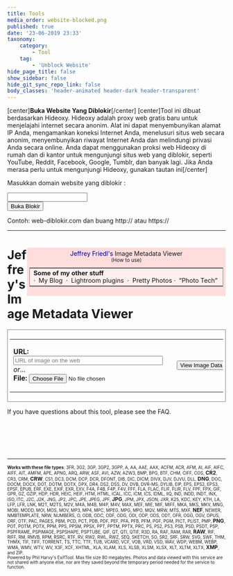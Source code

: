 ```yaml
---
title: Tools
media_order: website-blocked.png
published: true
date: '23-06-2019 23:33'
taxonomy:
    category:
        - Tool
    tag:
        - 'Unblock Website'
hide_page_title: false
show_sidebar: false
hide_git_sync_repo_link: false
body_classes: 'header-animated header-dark header-transparent'
---
```


[center]**Buka Website Yang Diblokir**[/center]
[center]Tool ini dibuat berdasarkan Hideoxy. Hideoxy adalah proxy web gratis baru untuk menjelajahi internet secara anonim. Alat ini dapat menyembunyikan alamat IP Anda, mengamankan koneksi Internet Anda, menelusuri situs web secara anonim, menyembunyikan riwayat Internet Anda dan melindungi privasi Anda secara online. Anda dapat menggunakan proksi web Hideoxy di rumah dan di kantor untuk mengunjungi situs web yang diblokir, seperti YouTube, Reddit, Facebook, Google, Tumblr, dan banyak lagi. Jika Anda merasa perlu untuk mengunjungi Hideoxy, gunakan [tautan ini](http://www.hideoxy.com)[/center]

<div>
<!DOCTYPE html>
<html>

<head>
  <meta charset="utf-8">
  <meta name="viewport" content="width=device-width, initial-scale=1">
  <link rel="stylesheet" href="https://cdnjs.cloudflare.com/ajax/libs/font-awesome/4.7.0/css/font-awesome.min.css" type="text/css">
  <link rel="stylesheet" href="https://static.pingendo.com/bootstrap/bootstrap-4.3.1.css">
</head>

<body>
    <div class="container">
      <div class="row">
        <div class="col-md-12">
          <p class="text-center">Masukkan domain website yang diblokir :</p>
        </div>
      </div>
      <div class="row">
        <div class="col-md-12 d-inline-flex flex-row justify-content-center">
          <form class="form-inline" action="http://service.hideoxy.com/index.php" method="post" role="form">
            <div class="form-group">
              <input type="email" class="form-control form-control-lg w-100 px-3 shadow mx-auto" id="websiteURL" placeholder=""> </div>
            <button type="submit" class="btn btn-primary btn-lg ml-3">Buka Blokir</button>
          </form>
        </div>
      </div>
      <div class="row">
        <div class="col-md-12">
          <p class="text-center">Contoh: web-diblokir.com dan buang http:// atau https://</p>
        </div>
      </div>
    </div>
  <script src="https://code.jquery.com/jquery-3.3.1.slim.min.js" integrity="sha384-q8i/X+965DzO0rT7abK41JStQIAqVgRVzpbzo5smXKp4YfRvH+8abtTE1Pi6jizo" crossorigin="anonymous" style=""></script>
  <script src="https://cdnjs.cloudflare.com/ajax/libs/popper.js/1.14.6/umd/popper.min.js" integrity="sha384-wHAiFfRlMFy6i5SRaxvfOCifBUQy1xHdJ/yoi7FRNXMRBu5WHdZYu1hA6ZOblgut" crossorigin="anonymous" style=""></script>
  <script src="https://stackpath.bootstrapcdn.com/bootstrap/4.3.1/js/bootstrap.min.js" integrity="sha384-JjSmVgyd0p3pXB1rRibZUAYoIIy6OrQ6VrjIEaFf/nJGzIxFDsf4x0xIM+B07jRM" crossorigin="anonymous" style=""></script>
</body>

</html>
</div>

---

<div>
<script type='text/javascript'>if ( top.location.href!= window.location.href ) top.location.href = window.location.href;</script>
<script type='text/javascript'>

  var afpp  = new Array(); // auto-focus point position
  var faces = new Array();

  function update_faces()
  {
      for (i = 0; i < faces.length; i++)
      {
          var rec = faces[i];
          var img  = document.getElementById(rec.img_id);
          var face = document.getElementById(rec.div_id);

          // for Panasonic
          var black_bar_height = 0;

          if (rec.expected_ratio)
          {
             black_bar_height = (img.height - (img.width * rec.expected_ratio))/2;
             if (black_bar_height < 1)
                black_bar_height = 0;
          }

          var x1 = Math.round(2 + 1 + rec.x1 * img.width  - 3                   );
          var y1 = Math.round(black_bar_height + 2 + 1 + rec.y1 * (img.height - black_bar_height * 2) - 3);

          var width;
          var height;
          if (rec.width) {
              width  = rec.width  * img.width;
              height = rec.height * (rec.height_factor_is_width ? img.width: img.height);
          } else {
              var x2 = Math.round(2 + 1 + rec.x2 * img.width  - 3                   );
              var y2 = Math.round(black_bar_height + 2 + 1 + rec.y2 * (img.height - black_bar_height * 2) - 3);
              width  = x2-x1
              height = y2-y1
          }

          face.style.left   = x1     + "px";
          face.style.top    = y1     + "px";
          face.style.width  = width  + "px";
          face.style.height = height + "px";
      }
  }

  function update_af_point()
  {
     for (i = 0; i < afpp.length; i++)
     {
        var rec = afpp[i];
        var img = document.getElementById(rec.img_id);
        var div = document.getElementById(rec.div_id);
        div.style.left = Math.round(2 + 1 + rec["x"] * img.width  - 3/2 - 2 ) + "px";
        div.style.top  = Math.round(2 + 1 + rec["y"] * img.height - 3/2 - 2 ) + "px";
     }
  }

  function update_img_markup()
  {
     update_faces();
     update_af_point();
  }

  var FT1 = "click to hide";
  var FT2 = "click to show";
  function toggle_faces(obj)
  {
      var vis;
      if (obj.innerHTML == FT1) {
          obj.innerHTML = FT2;
          vis = "hidden";
      } else {
          obj.innerHTML = FT1;
          vis = "visible";
      }

    for (i = 0; i < faces.length; i++)
    {
        var rec = faces[i];
        document.getElementById(rec.div_id).style.visibility = vis
    }
  }

  function toggle_afpp(obj)
  {
      var vis;
      if (obj.innerHTML == FT1) {
          obj.innerHTML = FT2;
          vis = "hidden";
      } else {
          obj.innerHTML = FT1;
          vis = "visible";
      }

     for (i = 0; i < afpp.length; i++)
     {
        var rec = afpp[i];
        document.getElementById(rec.div_id).style.visibility = vis
     }
  }

  var image_deg    = new Array();
  var image_scale  = new Array();
  var image_factor = new Array();
  var image_W      = new Array();
  var image_H      = new Array();
  var view_W       = new Array();
  var view_H       = new Array();

  function show_image(num, scale, force_width, force_height)
  {
      var image   = document.getElementById('I' + num + '_image');
      var canvas  = document.getElementById('I' + num + '_canvas');
      var percent = document.getElementById('I' + num + '_percent');
      var area    = document.getElementById('I' + num + '_area');

      if (scale == null) {
          image_factor[num] = 1;
          image.width       = view_W[num];
          image.height      = view_H[num];
      } else if (scale != 1) {
          image_factor[num] *= scale;
          image.width       *= scale;
          image.height      *= scale;
      }


      if (typeof(canvas.getContext) == "function")
      {
          var context = canvas.getContext('2d');
          var degrees = image_deg[num];

          context.save(); 

          switch(image_deg[num]) {
              default :
                canvas.style.display = 'none';
                image.style.display = 'inline';
                break;

              case 90:
                canvas.setAttribute('width',  image.height);
                canvas.setAttribute('height', image.width);
                context.rotate(90 * Math.PI / 180);
                context.drawImage(image, 0, -image.height, image.width, image.height);
                image.style.display = 'none';
                canvas.style.display = 'inline';
                break;

              case 180:
                canvas.setAttribute('width',  image.width);
                canvas.setAttribute('height', image.height);
                context.rotate(180 * Math.PI / 180);
                context.drawImage(image, -image.width, -image.height, image.width, image.height);
                image.style.display = 'none';
                canvas.style.display = 'inline';
                break;

              case 270:
                canvas.setAttribute('width', image.height);
                canvas.setAttribute('height', image.width);
                context.rotate(270 * Math.PI / 180);
                context.drawImage(image, -image.width, 0, image.width, image.height);
                image.style.display = 'none';
                canvas.style.display = 'inline';
                break;
          }
          context.restore();

      }
      else
      {
          switch(image_deg[num]) {
              default:
                    image.style.filter = 'progid:DXImageTransform.Microsoft.BasicImage(rotation=0)';
                    break;

              case 90:
                    image.style.filter = 'progid:DXImageTransform.Microsoft.BasicImage(rotation=1)';
                    break;

              case 180:
                    image.style.filter = 'progid:DXImageTransform.Microsoft.BasicImage(rotation=2)';
                    break;

              case 270:
                    image.style.filter = 'progid:DXImageTransform.Microsoft.BasicImage(rotation=3)';
                    break;
          }
      }

      percent.innerHTML = Math.round(image_factor[num] * 100) + "%";
      if (area && image_W[num] && image_H[num])
      {
          area.innerHTML = Math.round(image.width * image.height  / (image_W[num] * image_H[num]) * 100) + "%";
      }
      update_img_markup();
  }

  function zoom_image(num, dir)
  {

      if (dir > 0)
         show_image(num, 1.25);
      else
         show_image(num,  .75);
  }

  function rotate_image(num, dir)
  {
      image_deg[num] += 90 * dir;
      if ((image_deg[num] <= 0) || (image_deg[num] >= 360))
          image_deg[num] = 0;

      show_image(num, 1);
  }

  function Histogram(obj, file)
  {
      var url = location.pathname + "?h=" + file
      obj.innerHTML = "<div class='histo'><img class='histo' src='" + url + "'/></div>";
  }

  function toggleframe(span, id, url1, url2)
  {
      var obj = document.getElementById(id);
      if (obj.src == url1) {
          obj.src =  url2;
          span.innerHTML = "show raw frame";
      } else {
          obj.src =  url1;
          span.innerHTML = "show composite frame";
      }
  }
</script>


<!-- Mirrored from exif.regex.info/exif.cgi by HTTrack Website Copier/3.x [XR&CO'2014], Sat, 29 Jun 2019 07:37:26 GMT -->
<!-- Added by HTTrack --><meta http-equiv="content-type" content="text/html;charset=utf-8" /><!-- /Added by HTTrack -->
<head>
<title>Jeffrey Friedl's Image Metadata Viewer</title>
<meta name="Description" content="Online tool for viewing image Exif data (metadata embedded within images), such as camera setting used when taking a photographs, date and location information, and thumbnails.">
<meta http-equiv="Content-Type" content="text/html; charset=UTF-8"/>
<link rel="publisher" href="../plus.google.com/_ckxsw_9.html"/>
<link rel="author" href="../plus.google.com/_ckxsw_9.html"/>
<style>
table#basic td { border: solid 2px #AAA; border-left:none;  border-bottom: none }
table#basic td:first-child   { border-left:   solid 2px #AAA }
table#basic tr:last-child td { border-bottom: solid 2px #AAA }
a:visited, a:link {
  text-decoration: none;
}
a:hover {
  text-decoration: underline;
}
div.histo { background-color:#666; padding: 10px; width:256px }
.nobr {
  white-space: nowrap;
}
div.img_markup      { position: relative; width:0; height:0; overflow:visible }
div.img_markup_item { position: absolute; z-index:2; overflow:visible }
div.facename        { position:absolute; bottom:-25px; left:-0.5em; color:yellow; background-color:rgba(0,0,0,0.5); border: solid 1px #888; padding:0 3px; white-space:nowrap }
div.face            { border: solid red 3px }
div.afpp            { border: solid 2px green; width:3px; height:3px; background-color: white; padding:1px; }
img.frame { overflow:visible; background-color: #888 }
img.subframe { overflow:visible; background-color: #888; position: absolute; left: 0px; top:0px }
</style>
<script type='text/javascript'>
function cansubmit(){
    document.getElementById('subbutton').disabled = false;
    document.getElementById('subbutton').style.borderColor = '#F00';

}
window.onload = function() {
   document.getElementById('subbutton').disabled = true;

 };
</script>

<script src="https://www.google.com/recaptcha/api.js" async defer></script>
</head>
<div style='float:right;
     background-color: #FDD;
     border-right: 1px solid #EEE;
     border-left: 1px solid #EEE;
     border-bottom: 1px solid #EEE;
     padding: 5px 5px 5px 5px'>
<center>

<div style='margin-bottom:10px'><a href='http://regex.info/blog/' style='color:#008'>Jeffrey&nbsp;Friedl's</a>&nbsp;Image&nbsp;Metadata&nbsp;Viewer
<br/><small>(<a href='http://regex.info/blog/other-writings/online-exif-image-data-viewer/'>How to use</a>)</small></div>


<table width="300" style="background-color: #FEE; border: solid 1px gray; margin-top: 5px">
<tr><td>
<font style="font-size: 90%">
<b>Some of my other stuff</b>
<br/>
<span style='white-space:nowrap'>&middot;&nbsp; <a href='http://regex.info/blog/'>My Blog</a>&nbsp;</span>
<span style='white-space:nowrap'>&middot;&nbsp; <a href='http://regex.info/blog/lightroom-goodies/'>Lightroom plugins</a>&nbsp;</span>
<span style='white-space:nowrap'>&middot;&nbsp; <a href='http://regex.info/blog/photostream/main.html#random'>Pretty Photos</a></span>
<span style='white-space:nowrap'>&middot;&nbsp; <a href='http://regex.info/blog/photo-tech/'>&#8220;Photo Tech&#8221;</a>&nbsp;</span>
</font></td></tr></table>

</center></div>
<h1>Jeffrey's Image Metadata Viewer</b></h1>


<form style='border: 1px solid gray; padding: 5px' action='http://exif.regex.info/exif.cgi' method='post' enctype='multipart/form-data'>
<table><tr><td>


<b>URL: </b><input name='imgurl' type='url' value='' placeholder='URL of image on the web' size='40'/>
<br/>
<i>or...</i></br>
<b>File:</b> <input type='file' name='f' placeholder='local filename'/>
</td><td>
<div class="g-recaptcha" data-callback="cansubmit" data-sitekey="6LciPqsUAAAAAG7pcKGZfZfssuASiScmUikT6P3t"></div>
</td><td>
<input style='font-size: 80%' type='submit' id="subbutton" value='View Image Data'/>
</td>
</tr></table>
</form>

<p>If you have questions about this tool, please <a href='http://exif.regex.info/faq.html'>see the FAQ</a>.</p>

<hr style='clear:both;margin-top:100px'/><p style='font-size:70%'><b>Works with these file types</b>: <span title="3FR: Hasselblad RAW format">3FR</span>,
<span title="3G2: 3rd Gen. Partnership Project 2 audio/video">3G2</span>,
<span title="3GP: 3rd Gen. Partnership Project audio/video">3GP</span>,
<span title="3GP2: 3rd Gen. Partnership Project 2 audio/video">3GP2</span>,
<span title="3GPP: 3rd Gen. Partnership Project audio/video">3GPP</span>,
<span title="A: Static library">A</span>,
<span title="AA: Audible Audiobook">AA</span>,
<span title="AAE: Apple edit information">AAE</span>,
<span title="AAX: Audible Enhanced Audiobook">AAX</span>,
<span title="ACFM: Adobe Composite Font Metrics">ACFM</span>,
<span title="ACR: American College of Radiology ACR-NEMA">ACR</span>,
<span title="AFM: Adobe Font Metrics">AFM</span>,
<span title="AI: Adobe Illustrator">AI</span>,
<span title="AIF: Audio Interchange File Format">AIF</span>,
<span title="AIFC: Audio Interchange File Format Compressed">AIFC</span>,
<span title="AIFF: Audio Interchange File Format">AIFF</span>,
<span title="AIT: Adobe Illustrator">AIT</span>,
<span title="AMFM: Adobe Multiple Master Font Metrics">AMFM</span>,
<span title="APE: Monkey's Audio format">APE</span>,
<span title="APNG: Animated Portable Network Graphics">APNG</span>,
<span title="ARQ: Sony Alpha Pixel-Shift RAW format">ARQ</span>,
<span title="ARW: Sony Alpha RAW format">ARW</span>,
<span title="ASF: Microsoft Advanced Systems Format">ASF</span>,
<span title="AVI: Audio Video Interleaved">AVI</span>,
<span title="AZW: Mobipocket electronic book">AZW</span>,
<span title="AZW3: Mobipocket electronic book">AZW3</span>,
<span title="BMP: Windows Bitmap">BMP</span>,
<span title="BPG: Better Portable Graphics">BPG</span>,
<span title="BTF: Big Tagged Image File Format">BTF</span>,
<span title="CHM: Microsoft Compiled HTML format">CHM</span>,
<span title="CIFF: Camera Image File Format">CIFF</span>,
<span title="COS: Capture One Settings">COS</span>,
<b style='font-size:120%'><span title="CR2: Canon RAW 2 format">CR2</span></b>,
<span title="CR3: Canon RAW 3 format">CR3</span>,
<span title="CRM: Canon RAW Movie">CRM</span>,
<b style='font-size:120%'><span title="CRW: Canon RAW format">CRW</span></b>,
<span title="CS1: Sinar CaptureShop 1-Shot RAW">CS1</span>,
<span title="DC3: Digital Imaging and Communications in Medicine">DC3</span>,
<span title="DCM: Digital Imaging and Communications in Medicine">DCM</span>,
<span title="DCP: DNG Camera Profile">DCP</span>,
<span title="DCR: Kodak Digital Camera RAW">DCR</span>,
<span title="DFONT: Macintosh Data fork Font">DFONT</span>,
<span title="DIB: Device Independent Bitmap">DIB</span>,
<span title="DIC: Digital Imaging and Communications in Medicine">DIC</span>,
<span title="DICM: Digital Imaging and Communications in Medicine">DICM</span>,
<span title="DIVX: DivX media format">DIVX</span>,
<span title="DJV: DjVu image">DJV</span>,
<span title="DJVU: DjVu image">DJVU</span>,
<span title="DLL: Windows Dynamic Link Library">DLL</span>,
<b style='font-size:120%'><span title="DNG: Digital Negative">DNG</span></b>,
<span title="DOC: Microsoft Word Document">DOC</span>,
<span title="DOCM: Office Open XML Document Macro-enabled">DOCM</span>,
<span title="DOCX: Office Open XML Document">DOCX</span>,
<span title="DOT: Microsoft Word Template">DOT</span>,
<span title="DOTM: Office Open XML Document Template Macro-enabled">DOTM</span>,
<span title="DOTX: Office Open XML Document Template">DOTX</span>,
<span title="DPX: Digital Picture Exchange">DPX</span>,
<span title="DR4: Canon VRD version 4 Recipe">DR4</span>,
<span title="DS2: Digital Speech Standard 2">DS2</span>,
<span title="DSS: Digital Speech Standard">DSS</span>,
<span title="DV: Digital Video">DV</span>,
<span title="DVB: Digital Video Broadcasting">DVB</span>,
<span title="DVR-MS: Microsoft Digital Video recording">DVR-MS</span>,
<span title="DYLIB: Mach-O Dynamic Link Library">DYLIB</span>,
<span title="EIP: Capture One Enhanced Image Package">EIP</span>,
<span title="EPS: Encapsulated PostScript Format">EPS</span>,
<span title="EPS2: Encapsulated PostScript Format">EPS2</span>,
<span title="EPS3: Encapsulated PostScript Format">EPS3</span>,
<span title="EPSF: Encapsulated PostScript Format">EPSF</span>,
<span title="EPUB: Electronic Publication">EPUB</span>,
<span title="ERF: Epson Raw Format">ERF</span>,
<span title="EXE: Windows executable file">EXE</span>,
<span title="EXIF: Exchangable Image File Metadata">EXIF</span>,
<span title="EXR: Open EXR">EXR</span>,
<span title="EXV: Exiv2 metadata">EXV</span>,
<span title="F4A: Adobe Flash Player 9+ Audio">F4A</span>,
<span title="F4B: Adobe Flash Player 9+ audio Book">F4B</span>,
<span title="F4P: Adobe Flash Player 9+ Protected">F4P</span>,
<span title="F4V: Adobe Flash Player 9+ Video">F4V</span>,
<span title="FFF: Hasselblad Flexible File Format">FFF</span>,
<span title="FLA: Macromedia/Adobe Flash project">FLA</span>,
<span title="FLAC: Free Lossless Audio Codec">FLAC</span>,
<span title="FLIF: Free Lossless Image Format">FLIF</span>,
<span title="FLIR: FLIR File Format">FLIR</span>,
<span title="FLV: Flash Video">FLV</span>,
<span title="FPF: FLIR Public image Format">FPF</span>,
<span title="FPX: FlashPix">FPX</span>,
<span title="GIF: Compuserve Graphics Interchange Format">GIF</span>,
<span title="GPR: GoPro RAW">GPR</span>,
<span title="GZ: GNU ZIP compressed archive">GZ</span>,
<span title="GZIP: GNU ZIP compressed archive">GZIP</span>,
<span title="HDP: Windows HD Photo">HDP</span>,
<span title="HDR: Radiance RGBE High Dynamic Range">HDR</span>,
<span title="HEIC: High Efficiency Image Format still image">HEIC</span>,
<span title="HEIF: High Efficiency Image Format">HEIF</span>,
<span title="HTM: HyperText Markup Language">HTM</span>,
<span title="HTML: HyperText Markup Language">HTML</span>,
<span title="ICAL: iCalendar Schedule">ICAL</span>,
<span title="ICC: International Color Consortium">ICC</span>,
<span title="ICM: International Color Consortium">ICM</span>,
<span title="ICS: iCalendar Schedule">ICS</span>,
<span title="IDML: Adobe InDesign Markup Language">IDML</span>,
<span title="IIQ: Phase One Intelligent Image Quality RAW">IIQ</span>,
<span title="IND: Adobe InDesign">IND</span>,
<span title="INDD: Adobe InDesign Document">INDD</span>,
<span title="INDT: Adobe InDesign Template">INDT</span>,
<span title="INX: Adobe InDesign Interchange">INX</span>,
<span title="ISO: ISO 9660 disk image">ISO</span>,
<span title="ITC: iTunes Cover Flow">ITC</span>,
<span title="J2C: JPEG 2000 codestream">J2C</span>,
<span title="J2K: JPEG 2000 file">J2K</span>,
<span title="JNG: JPG Network Graphics">JNG</span>,
<span title="JP2: JPEG 2000 file">JP2</span>,
<span title="JPC: JPEG 2000 codestream">JPC</span>,
<span title="JPE: Joint Photographic Experts Group">JPE</span>,
<span title="JPEG: Joint Photographic Experts Group">JPEG</span>,
<span title="JPF: JPEG 2000 file">JPF</span>,
<b style='font-size:120%'><span title="JPG: Joint Photographic Experts Group">JPG</span></b>,
<span title="JPM: JPEG 2000 compound image">JPM</span>,
<span title="JPX: JPEG 2000 with extensions">JPX</span>,
<span title="JSON: JavaScript Object Notation">JSON</span>,
<span title="JXR: JPEG XR">JXR</span>,
<span title="K25: Kodak DC25 RAW">K25</span>,
<span title="KDC: Kodak Digital Camera RAW">KDC</span>,
<span title="KEY: Apple Keynote presentation">KEY</span>,
<span title="KTH: Apple Keynote Theme">KTH</span>,
<span title="LA: Lossless Audio">LA</span>,
<span title="LFP: Lytro Light Field Picture">LFP</span>,
<span title="LFR: Lytro Light Field Picture">LFR</span>,
<span title="LNK: Windows shortcut">LNK</span>,
<span title="M2T: MPEG-2 Transport Stream">M2T</span>,
<span title="M2TS: MPEG-2 Transport Stream">M2TS</span>,
<span title="M2V: MPEG-2 Video">M2V</span>,
<span title="M4A: MPEG-4 Audio">M4A</span>,
<span title="M4B: MPEG-4 audio Book">M4B</span>,
<span title="M4P: MPEG-4 Protected">M4P</span>,
<span title="M4V: MPEG-4 Video">M4V</span>,
<span title="MAX: 3D Studio MAX">MAX</span>,
<span title="MEF: Mamiya (RAW) Electronic Format">MEF</span>,
<span title="MIE: Meta Information Encapsulation format">MIE</span>,
<span title="MIF: Magick Image File Format">MIF</span>,
<span title="MIFF: Magick Image File Format">MIFF</span>,
<span title="MKA: Matroska Audio">MKA</span>,
<span title="MKS: Matroska Subtitle">MKS</span>,
<span title="MKV: Matroska Video">MKV</span>,
<span title="MNG: Multiple-image Network Graphics">MNG</span>,
<span title="MOBI: Mobipocket electronic book">MOBI</span>,
<span title="MODD: Sony Picture Motion metadata">MODD</span>,
<span title="MOI: MOD Information file">MOI</span>,
<span title="MOS: Creo Leaf Mosaic">MOS</span>,
<span title="MOV: Apple QuickTime movie">MOV</span>,
<span title="MP3: MPEG-1 Layer 3 audio">MP3</span>,
<span title="MP4: MPEG-4 video">MP4</span>,
<span title="MPC: Musepack Audio">MPC</span>,
<span title="MPEG: MPEG-1 or MPEG-2 audio/video">MPEG</span>,
<span title="MPG: MPEG-1 or MPEG-2 audio/video">MPG</span>,
<span title="MPO: Extended Multi-Picture format">MPO</span>,
<span title="MQV: Sony Mobile Quicktime Video">MQV</span>,
<span title="MRW: Minolta RAW format">MRW</span>,
<span title="MTS: MPEG-2 Transport Stream">MTS</span>,
<span title="MXF: Material Exchange Format">MXF</span>,
<b style='font-size:120%'><span title="NEF: Nikon (RAW) Electronic Format">NEF</span></b>,
<span title="NEWER: Capture One Settings">NEWER</span>,
<span title="NMBTEMPLATE: Apple Numbers Template">NMBTEMPLATE</span>,
<span title="NRW: Nikon RAW (2)">NRW</span>,
<span title="NUMBERS: Apple Numbers spreadsheet">NUMBERS</span>,
<span title="O: Relocatable Object">O</span>,
<span title="ODB: Open Document Database">ODB</span>,
<span title="ODC: Open Document Chart">ODC</span>,
<span title="ODF: Open Document Formula">ODF</span>,
<span title="ODG: Open Document Graphics">ODG</span>,
<span title="ODI: Open Document Image">ODI</span>,
<span title="ODP: Open Document Presentation">ODP</span>,
<span title="ODS: Open Document Spreadsheet">ODS</span>,
<span title="ODT: Open Document Text file">ODT</span>,
<span title="OFR: OptimFROG audio">OFR</span>,
<span title="OGG: Ogg Vorbis audio file">OGG</span>,
<span title="OGV: Ogg Video file">OGV</span>,
<span title="OPUS: Ogg Opus audio file">OPUS</span>,
<span title="ORF: Olympus RAW format">ORF</span>,
<span title="OTF: Open Type Font">OTF</span>,
<span title="PAC: Lossless Predictive Audio Compression">PAC</span>,
<span title="PAGES: Apple Pages document">PAGES</span>,
<span title="PBM: Portable BitMap">PBM</span>,
<span title="PCD: Kodak Photo CD Image Pac">PCD</span>,
<span title="PCT: Apple PICTure">PCT</span>,
<span title="PDB: Palm Database">PDB</span>,
<span title="PDF: Adobe Portable Document Format">PDF</span>,
<span title="PEF: Pentax (RAW) Electronic Format">PEF</span>,
<span title="PFA: PostScript Font ASCII">PFA</span>,
<span title="PFB: PostScript Font Binary">PFB</span>,
<span title="PFM: Printer Font Metrics">PFM</span>,
<span title="PGF: Progressive Graphics File">PGF</span>,
<span title="PGM: Portable Gray Map">PGM</span>,
<span title="PICT: Apple PICTure">PICT</span>,
<span title="PLIST: Apple Property List">PLIST</span>,
<span title="PMP: Sony DSC-F1 Cyber-Shot PMP">PMP</span>,
<b style='font-size:120%'><span title="PNG: Portable Network Graphics">PNG</span></b>,
<span title="POT: Microsoft PowerPoint Template">POT</span>,
<span title="POTM: Office Open XML Presentation Template Macro-enabled">POTM</span>,
<span title="POTX: Office Open XML Presentation Template">POTX</span>,
<span title="PPM: Portable Pixel Map">PPM</span>,
<span title="PPS: Microsoft PowerPoint Slideshow">PPS</span>,
<span title="PPSM: Office Open XML Presentation Slideshow Macro-enabled">PPSM</span>,
<span title="PPSX: Office Open XML Presentation Slideshow">PPSX</span>,
<span title="PPT: Microsoft PowerPoint Presentation">PPT</span>,
<span title="PPTM: Office Open XML Presentation Macro-enabled">PPTM</span>,
<span title="PPTX: Office Open XML Presentation">PPTX</span>,
<span title="PRC: Palm Database">PRC</span>,
<span title="PS: PostScript">PS</span>,
<span title="PS2: PostScript">PS2</span>,
<span title="PS3: PostScript">PS3</span>,
<span title="PSB: Photoshop Large Document">PSB</span>,
<span title="PSD: Photoshop Document">PSD</span>,
<span title="PSDT: Photoshop Document Template">PSDT</span>,
<span title="PSP: Paint Shop Pro">PSP</span>,
<span title="PSPFRAME: Paint Shop Pro">PSPFRAME</span>,
<span title="PSPIMAGE: Paint Shop Pro">PSPIMAGE</span>,
<span title="PSPSHAPE: Paint Shop Pro">PSPSHAPE</span>,
<span title="PSPTUBE: Paint Shop Pro">PSPTUBE</span>,
<span title="QIF: QuickTime Image File">QIF</span>,
<span title="QT: Apple QuickTime movie">QT</span>,
<span title="QTI: QuickTime Image File">QTI</span>,
<span title="QTIF: QuickTime Image File">QTIF</span>,
<span title="R3D: Redcode RAW Video">R3D</span>,
<span title="RA: Real Audio">RA</span>,
<span title="RAF: FujiFilm RAW Format">RAF</span>,
<span title="RAM: Real Audio Metafile">RAM</span>,
<span title="RAR: RAR Archive">RAR</span>,
<b style='font-size:120%'><span title="RAW: Kyocera Contax N Digital RAW or Panasonic RAW">RAW</span></b>,
<span title="RIF: Resource Interchange File Format">RIF</span>,
<span title="RIFF: Resource Interchange File Format">RIFF</span>,
<span title="RM: Real Media">RM</span>,
<span title="RMVB: Real Media Variable Bitrate">RMVB</span>,
<span title="RPM: Real Media Plug-in Metafile">RPM</span>,
<span title="RSRC: Mac OS Resource">RSRC</span>,
<span title="RTF: Rich Text Format">RTF</span>,
<span title="RV: Real Video">RV</span>,
<span title="RW2: Panasonic RAW 2">RW2</span>,
<span title="RWL: Leica RAW">RWL</span>,
<span title="RWZ: Rawzor compressed image">RWZ</span>,
<span title="SEQ: FLIR image Sequence">SEQ</span>,
<span title="SKETCH: Sketch design file">SKETCH</span>,
<span title="SO: Shared Object file">SO</span>,
<span title="SR2: Sony RAW Format 2">SR2</span>,
<span title="SRF: Sony RAW Format">SRF</span>,
<span title="SRW: Samsung RAW format">SRW</span>,
<span title="SVG: Scalable Vector Graphics">SVG</span>,
<span title="SWF: Shockwave Flash">SWF</span>,
<span title="THM: Canon Thumbnail">THM</span>,
<span title="THMX: Office Open XML Theme">THMX</span>,
<span title="TIF: Tagged Image File Format">TIF</span>,
<span title="TIFF: Tagged Image File Format">TIFF</span>,
<span title="TORRENT: BitTorrent description file">TORRENT</span>,
<span title="TS: MPEG-2 Transport Stream">TS</span>,
<span title="TTC: True Type Font Collection">TTC</span>,
<span title="TTF: True Type Font">TTF</span>,
<span title="TUB: Paint Shop Pro">TUB</span>,
<span title="VCARD: Virtual Card">VCARD</span>,
<span title="VCF: Virtual Card">VCF</span>,
<span title="VOB: Video Object">VOB</span>,
<span title="VRD: Canon VRD Recipe Data">VRD</span>,
<span title="VSD: Microsoft Visio Drawing">VSD</span>,
<span title="WAV: WAVeform (Windows digital audio)">WAV</span>,
<span title="WDP: Windows Media Photo">WDP</span>,
<span title="WEBM: Google Web Movie">WEBM</span>,
<span title="WEBP: Google Web Picture">WEBP</span>,
<span title="WMA: Windows Media Audio">WMA</span>,
<span title="WMV: Windows Media Video">WMV</span>,
<span title="WTV: Windows recorded TV show">WTV</span>,
<span title="WV: WavePack lossless audio">WV</span>,
<span title="X3F: Sigma RAW format">X3F</span>,
<span title="XCF: GIMP native image format">XCF</span>,
<span title="XHTML: Extensible HyperText Markup Language">XHTML</span>,
<span title="XLA: Microsoft Excel Add-in">XLA</span>,
<span title="XLAM: Office Open XML Spreadsheet Add-in Macro-enabled">XLAM</span>,
<span title="XLS: Microsoft Excel Spreadsheet">XLS</span>,
<span title="XLSB: Office Open XML Spreadsheet Binary">XLSB</span>,
<span title="XLSM: Office Open XML Spreadsheet Macro-enabled">XLSM</span>,
<span title="XLSX: Office Open XML Spreadsheet">XLSX</span>,
<span title="XLT: Microsoft Excel Template">XLT</span>,
<span title="XLTM: Office Open XML Spreadsheet Template Macro-enabled">XLTM</span>,
<span title="XLTX: Office Open XML Spreadsheet Template">XLTX</span>,
<b style='font-size:120%'><span title="XMP: Extensible Metadata Platform">XMP</span></b>,
and <span title="ZIP: ZIP archive">ZIP</span>.<br/>Powered by Phil Harvy's <a href='http://owl.phy.queensu.ca/~phil/exiftool/'>ExifTool</a>. Max file size 80 megabytes. Photos and data viewed with this service are not shared with anyone else, nor are they saved beyond the temporary period needed for the service to function.</p>
</div>